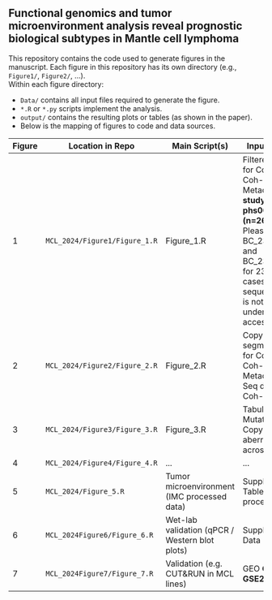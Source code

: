 ## Functional genomics and tumor microenvironment analysis reveal prognostic biological subtypes in Mantle cell lymphoma

This repository contains the code used to generate figures in the manuscript. Each figure in this repository has its own directory (e.g., `Figure1/`, `Figure2/`, …).  
Within each figure directory:  
- `Data/` contains all input files required to generate the figure.  
- `*.R` or `*.py` scripts implement the analysis.  
- `output/` contains the resulting plots or tables (as shown in the paper).
- Below is the mapping of figures to code and data sources.

| Figure | Location in Repo | Main Script(s) | Input Data Type | Output Data Type |
|--------|-----------------|----------------|------------|--------|
| 1 | `MCL_2024/Figure1/Figure_1.R` | Figure_1.R | Filtered Maf files for Coh-1 and Coh-2, Clinical Metadata, **dbGap study accession: phs003849.v1.p1 (n=267)**, **Note:** Please use BC_23_cases.txt and BC_23_clinical.tsv for 23 external cases as sequencing data is not deposited under this accession| Fig_1a.pdf, Fig_1b.pdf, Fig_1c.pdf
| 2 | `MCL_2024/Figure2/Figure_2.R` | Figure_2.R | Copy number segmentation files for Coh-1 and Coh-2, Clinical Metadata, RNA-Seq data (n=47) Coh-1 | Fig_2a.pdf, Fig_2b.pdf, Fig_2c.pdf, Fig_2d.pdf, Fig_2e.pdf, Fig_2f.pdf, Fig_2g.pdf|
| 3 | `MCL_2024/Figure3/Figure_3.R` | Figure_3.R | Tabulated Mutation and Copy numner aberrations across 152 cases | ... |
| 4 | `MCL_2024/Figure4/Figure_4.R` | ... | ... | ... |
| 5 | `MCL_2024/Figure_5.R` | Tumor microenvironment (IMC processed data) | Supplementary Tables / processed IMC | `Figure5/output/Figure5.pdf` |
| 6 | `MCL_2024Figure6/Figure_6.R` | Wet-lab validation (qPCR / Western blot plots) | Supplementary Data | `Figure6/output/Figure6.pdf` |
| 7 | `MCL_2024Figure7/Figure_7.R` | Validation (e.g. CUT&RUN in MCL lines) | GEO **GSE271594**, **GSE271503** | `Figure7/output/Figure7.pdf` |
